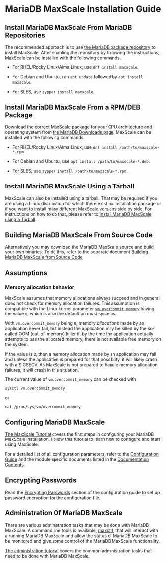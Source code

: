 # MariaDB MaxScale Installation Guide

## Install MariaDB MaxScale From MariaDB Repositories

The recommended approach is to use [the MariaDB package
repository](https://mariadb.com/kb/en/library/mariadb-package-repository-setup-and-usage/)
to install MaxScale. After enabling the repository by following the
instructions, MaxScale can be installed with the following commands.

* For RHEL/Rocky Linux/Alma Linux, use `dnf install maxscale`.

* For Debian and Ubuntu, run `apt update` followed by `apt install maxscale`.

* For SLES, use `zypper install maxscale`.

## Install MariaDB MaxScale From a RPM/DEB Package

Download the correct MaxScale package for your CPU architecture and operating
system from [the MariaDB Downloads
page](https://mariadb.com/downloads/community/maxscale/). MaxScale can be
installed with the following commands.

* For RHEL/Rocky Linux/Alma Linux, use `dnf install /path/to/maxscale-*.rpm`

* For Debian and Ubuntu, use `apt install /path/to/maxscale-*.deb`.

* For SLES, use `zypper install /path/to/maxscale-*.rpm`.

## Install MariaDB MaxScale Using a Tarball

MaxScale can also be installed using a tarball.
That may be required if you are using a Linux distribution for which there
exist no installation package or if you want to install many different
MaxScale versions side by side. For instructions on how to do that, please refer to
[Install MariaDB MaxScale using a Tarball](Install-MariaDB-MaxScale-Using-a-Tarball.md).

## Building MariaDB MaxScale From Source Code

Alternatively you may download the MariaDB MaxScale source and build your own binaries.
To do this, refer to the separate document
[Building MariaDB MaxScale from Source Code](Building-MaxScale-from-Source-Code.md)

## Assumptions

### Memory allocation behavior

MaxScale assumes that memory allocations always succeed and in general does
not check for memory allocation failures. This assumption is compatible with
the Linux kernel parameter
[`vm.overcommit_memory`](https://www.kernel.org/doc/Documentation/vm/overcommit-accounting)
having the value `0`, which is also the default on most systems.

With `vm.overcommit_memory` being `0`, memory _allocations_ made by an
application never fail, but instead the application may be killed by the
so-called OOM (out-of-memory) killer if, by the time the application
actually attempts to _use_ the allocated memory, there is not available
free memory on the system.

If the value is `2`, then a memory allocation made by an application may
fail and unless the application is prepared for that possiblity, it will
likely crash with a SIGSEGV. As MaxScale is not prepared to handle memory
allocation failures, it will crash in this situation.

The current value of `vm.overcommit_memory` can be checked with
```
sysctl vm.overcommit_memory
```
or
```
cat /proc/sys/vm/overcommit_memory
```

## Configuring MariaDB MaxScale

[The MaxScale Tutorial](../Tutorials/MaxScale-Tutorial.md) covers the first
steps in configuring your MariaDB MaxScale installation. Follow this tutorial
to learn how to configure and start using MaxScale.

For a detailed list of all configuration parameters, refer to the
[Configuration Guide](Configuration-Guide.md) and the module specific documents
listed in the [Documentation Contents](../Documentation-Contents.md#routers).

## Encrypting Passwords

Read the [Encrypting Passwords](Configuration-Guide.md#encrypting-passwords)
section of the configuration guide to set up password encryption for the
configuration file.

## Administration Of MariaDB MaxScale

There are various administration tasks that may be done with MariaDB MaxScale.
A command line tools is available, [maxctrl](../Reference/MaxCtrl.md), that will
interact with a running MariaDB MaxScale and allow the status of MariaDB
MaxScale to be monitored and give some control of the MariaDB MaxScale
functionality.

[The administration tutorial](../Tutorials/Administration-Tutorial.md)
covers the common administration tasks that need to be done with MariaDB MaxScale.
